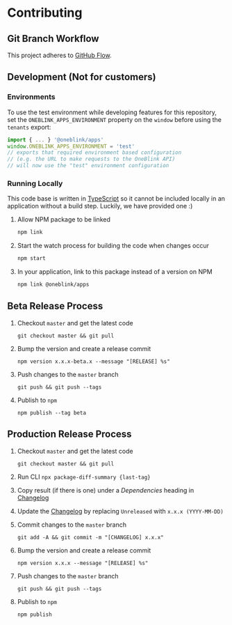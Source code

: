 # Contributing

## Git Branch Workflow

This project adheres to [GitHub Flow](https://guides.github.com/introduction/flow/).

## Development (Not for customers)

### Environments

To use the test environment while developing features for this repository, set the `ONEBLINK_APPS_ENVIRONMENT` property on the `window` before using the `tenants` export:

```js
import { ... } '@oneblink/apps'
window.ONEBLINK_APPS_ENVIRONMENT = 'test'
// exports that required environment based configuration
// (e.g. the URL to make requests to the OneBlink API)
// will now use the "test" environment configuration
```

### Running Locally

This code base is written in [TypeScript](https://www.typescriptlang.org/) so it cannot be included locally in an application without a build step. Luckily, we have provided one :)

1. Allow NPM package to be linked

   ```sh
   npm link
   ```

1. Start the watch process for building the code when changes occur

   ```sh
   npm start
   ```

1. In your application, link to this package instead of a version on NPM

   ```sh
   npm link @oneblink/apps
   ```

## Beta Release Process

1. Checkout `master` and get the latest code

   ```
   git checkout master && git pull
   ```

1. Bump the version and create a release commit

   ```
   npm version x.x.x-beta.x --message "[RELEASE] %s"
   ```

1. Push changes to the `master` branch

   ```
   git push && git push --tags
   ```

1. Publish to `npm`

   ```
   npm publish --tag beta
   ```

## Production Release Process

1. Checkout `master` and get the latest code

   ```
   git checkout master && git pull
   ```

1. Run CLI `npx package-diff-summary {last-tag}`

1. Copy result (if there is one) under a _Dependencies_ heading in [Changelog](./CHANGELOG.md)

1. Update the [Changelog](./CHANGELOG.md) by replacing `Unreleased` with `x.x.x (YYYY-MM-DD)`

1. Commit changes to the `master` branch

   ```
   git add -A && git commit -m "[CHANGELOG] x.x.x"
   ```

1. Bump the version and create a release commit

   ```
   npm version x.x.x --message "[RELEASE] %s"
   ```

1. Push changes to the `master` branch

   ```
   git push && git push --tags
   ```

1. Publish to `npm`

   ```
   npm publish
   ```
